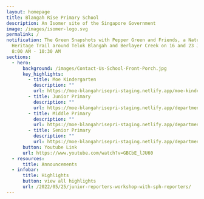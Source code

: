 ```yaml
---
layout: homepage
title: Blangah Rise Primary School
description: An Isomer site of the Singapore Government
image: /images/isomer-logo.svg
permalink: /
notification: The Green Snapshots with Pepper Green and Friends, a Nature
  Heritage Trail around Telok Blangah and Berlayer Creek on 16 and 23 July 2022,
  8:00 AM - 10:30 AM
sections:
  - hero:
      background: /images/Contact-Us-School-Front-Porch.jpg
      key_highlights:
        - title: Moe Kindergarten
          description: ""
          url: https://moe-blangahrisepri-staging.netlify.app/moe-kindergarten-blangah-rise/
        - title: Junior Primary
          description: ""
          url: https://moe-blangahrisepri-staging.netlify.app/departments/junior-primary/
        - title: Middle Primary
          description: ""
          url: https://moe-blangahrisepri-staging.netlify.app/departments/middle-primary/
        - title: Senior Primary
          description: ""
          url: https://moe-blangahrisepri-staging.netlify.app/departments/senior-primary/
      button: Youtube Link
      url: https://www.youtube.com/watch?v=GBCbE_lJU60
  - resources:
      title: Announcements
  - infobar:
      title: Highlights
      button: view all highlights
      url: /2022/05/25/junior-reporters-workshop-with-sph-reporters/
---
```

